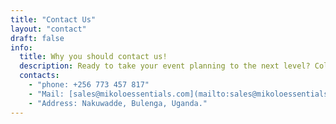 ```yaml
---
title: "Contact Us"
layout: "contact"
draft: false
info: 
  title: Why you should contact us!
  description: Ready to take your event planning to the next level? Collaborate with us! Whether you're a vendor looking to showcase your services or an organization seeking event management solutions, we're here for you. Send us a message today and let's explore the possibilities of working together!
  contacts: 
    - "phone: +256 773 457 817"
    - "Mail: [sales@mikoloessentials.com](mailto:sales@mikoloessentials.com)"
    - "Address: Nakuwadde, Bulenga, Uganda."
---
```

